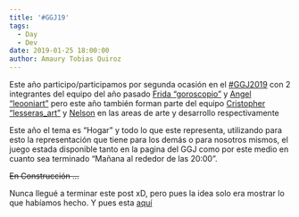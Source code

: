 ```yaml
---
title: '#GGJ19'
tags:
  - Day
  - Dev
date: 2019-01-25 18:00:00
author: Amaury Tobias Quiroz
---
```


Este año participo/participamos por segunda ocasión en el [#GGJ2019](https://twitter.com/search?q=%23GGJ19) con 2 integrantes del equipo del año pasado [Frida “goroscopio”](https://www.instagram.com/goroscopio/) y [Angel “leooniart”](https://www.instagram.com/leooniart/) pero este año también forman parte del equipo [Cristopher “lesseras_art”](https://www.instagram.com/lesseras_art/) y [Nelson](http://nelsonmg.tk) en las areas de arte y desarrollo respectivamente

Este año el tema es “Hogar” y todo lo que este representa, utilizando para esto la representación que tiene para los demás o para nosotros mismos, el juego estada disponible tanto en la pagina del GGJ como por este medio en cuanto sea terminado “Mañana al rededor de las 20:00”.

~~En Construcción …~~

Nunca llegué a terminar este post xD, pero pues la idea solo era mostrar lo que habíamos hecho.
Y pues esta [aquí](https://globalgamejam.org/2019/games/fireplace-5)
